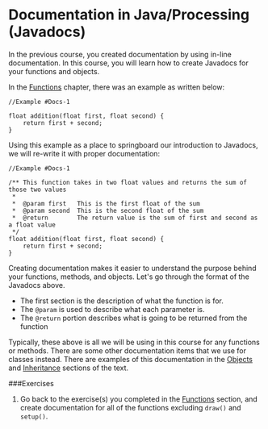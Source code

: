 # Documentation in Java/Processing (Javadocs)

In the previous course, you created documentation by using in-line documentation.  In this course, you will learn how to create Javadocs for your functions and objects.

In the [Functions](./functions_beyond_void.md) chapter, there was an example as written below:

```processing
//Example #Docs-1

float addition(float first, float second) {
    return first + second;
}
```

Using this example as a place to springboard our introduction to Javadocs, we will re-write it with proper documentation:

```processing
//Example #Docs-1

/** This function takes in two float values and returns the sum of those two values
 *
 *  @param first   This is the first float of the sum
 *  @param second  This is the second float of the sum
 *  @return        The return value is the sum of first and second as a float value
 */
float addition(float first, float second) {
    return first + second;
}
```

Creating documentation makes it easier to understand the purpose behind your functions, methods, and objects.  Let's go through the format of the Javadocs above.
* The first section is the description of what the function is for.
* The `@param` is used to describe what each parameter is.
* The `@return` portion describes what is going to be returned from the function

Typically, these above is all we will be using in this course for any functions or methods.  There are some other documentation items that we use for classes instead.  There are examples of this documentation in the [Objects](./objects.md) and [Inheritance](./inheritance.md) sections of the text.

###Exercises
1. Go back to the exercise(s) you completed in the [Functions](./functions_beyond_void.md) section, and create documentation for all of the functions excluding `draw()` and `setup()`.